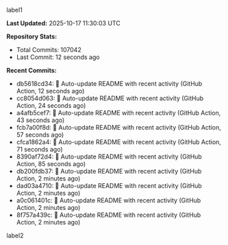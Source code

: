 
label1 
<!-- ACTIVITY_START -->
**Last Updated:** 2025-10-17 11:30:03 UTC

**Repository Stats:**
- Total Commits: 107042
- Last Commit: 12 seconds ago

**Recent Commits:**
- db5618cd34: 🤖 Auto-update README with recent activity (GitHub Action, 12 seconds ago)
- cc8054d063: 🤖 Auto-update README with recent activity (GitHub Action, 24 seconds ago)
- a4afb5cef7: 🤖 Auto-update README with recent activity (GitHub Action, 43 seconds ago)
- fcb7a00f8d: 🤖 Auto-update README with recent activity (GitHub Action, 57 seconds ago)
- cfca1862a4: 🤖 Auto-update README with recent activity (GitHub Action, 71 seconds ago)
- 8390af72d4: 🤖 Auto-update README with recent activity (GitHub Action, 85 seconds ago)
- db200fdb37: 🤖 Auto-update README with recent activity (GitHub Action, 2 minutes ago)
- dad03a4710: 🤖 Auto-update README with recent activity (GitHub Action, 2 minutes ago)
- a0c061401c: 🤖 Auto-update README with recent activity (GitHub Action, 2 minutes ago)
- 8f757a439c: 🤖 Auto-update README with recent activity (GitHub Action, 2 minutes ago)
<!-- ACTIVITY_END -->

label2
